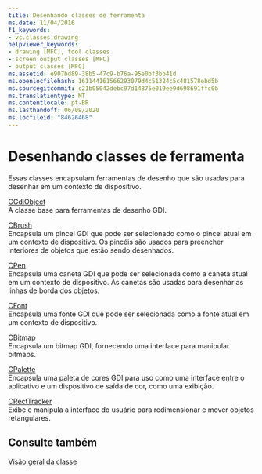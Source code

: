```yaml
---
title: Desenhando classes de ferramenta
ms.date: 11/04/2016
f1_keywords:
- vc.classes.drawing
helpviewer_keywords:
- drawing [MFC], tool classes
- screen output classes [MFC]
- output classes [MFC]
ms.assetid: e907bd89-38b5-47c9-b76a-95e0bf3bb41d
ms.openlocfilehash: 161144161566293079d4c51324c5c481578ebd5b
ms.sourcegitcommit: c21b05042debc97d14875e019ee9d698691ffc0b
ms.translationtype: MT
ms.contentlocale: pt-BR
ms.lasthandoff: 06/09/2020
ms.locfileid: "84626468"
---
```

# <a name="drawing-tool-classes"></a>Desenhando classes de ferramenta

Essas classes encapsulam ferramentas de desenho que são usadas para desenhar em um contexto de dispositivo.

[CGdiObject](reference/cgdiobject-class.md)<br/>
A classe base para ferramentas de desenho GDI.

[CBrush](reference/cbrush-class.md)<br/>
Encapsula um pincel GDI que pode ser selecionado como o pincel atual em um contexto de dispositivo. Os pincéis são usados para preencher interiores de objetos que estão sendo desenhados.

[CPen](reference/cpen-class.md)<br/>
Encapsula uma caneta GDI que pode ser selecionada como a caneta atual em um contexto de dispositivo. As canetas são usadas para desenhar as linhas de borda dos objetos.

[CFont](reference/cfont-class.md)<br/>
Encapsula uma fonte GDI que pode ser selecionada como a fonte atual em um contexto de dispositivo.

[CBitmap](reference/cbitmap-class.md)<br/>
Encapsula um bitmap GDI, fornecendo uma interface para manipular bitmaps.

[CPalette](reference/cpalette-class.md)<br/>
Encapsula uma paleta de cores GDI para uso como uma interface entre o aplicativo e um dispositivo de saída de cor, como uma exibição.

[CRectTracker](reference/crecttracker-class.md)<br/>
Exibe e manipula a interface do usuário para redimensionar e mover objetos retangulares.

## <a name="see-also"></a>Consulte também

[Visão geral da classe](class-library-overview.md)
